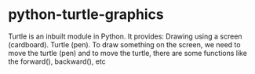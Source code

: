 # python-turtle-graphics
Turtle is an inbuilt module in Python. It provides:   Drawing using a screen (cardboard). Turtle (pen). To draw something on the screen, we need to move the turtle (pen) and to move the turtle, there are some functions like the forward(), backward(), etc
